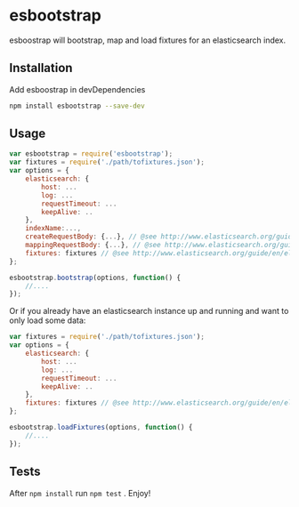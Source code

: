 # esbootstrap

esboostrap will bootstrap, map and load fixtures for an elasticsearch index.

## Installation

Add esboostrap in devDependencies 

```bash
npm install esbootstrap --save-dev
```

## Usage

```javascript
var esbootstrap = require('esbootstrap');
var fixtures = require('./path/tofixtures.json');
var options = {
    elasticsearch: {
        host: ...
        log: ...
        requestTimeout: ...
        keepAlive: ..
    },
    indexName:...,
    createRequestBody: {...}, // @see http://www.elasticsearch.org/guide/en/elasticsearch/client/javascript-api/current/api-reference.html#api-create
    mappingRequestBody: {...}, // @see http://www.elasticsearch.org/guide/en/elasticsearch/client/javascript-api/current/api-reference.html#api-indices-putmapping
    fixtures: fixtures // @see http://www.elasticsearch.org/guide/en/elasticsearch/client/javascript-api/current/api-reference.html#api-bulk 
};

esbootstrap.bootstrap(options, function() {
    //....
});
```

Or if you already have an elasticsearch instance up
and running and want to only load some data:

```javascript
var fixtures = require('./path/tofixtures.json');
var options = {
    elasticsearch: {
        host: ...
        log: ...
        requestTimeout: ...
        keepAlive: ..
    },
    fixtures: fixtures // @see http://www.elasticsearch.org/guide/en/elasticsearch/client/javascript-api/current/api-reference.html#api-bulk 
};

esbootstrap.loadFixtures(options, function() {
    //....
});
```

## Tests

After ```npm install``` run ```npm test``` . Enjoy!
